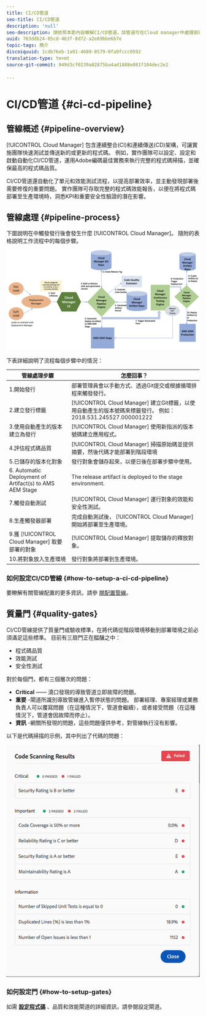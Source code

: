 ```yaml
---
title: CI/CD管道
seo-title: CI/CD管道
description: 'null'
seo-description: 請依照本節內容瞭解CI/CD管道，該管道可在Cloud manager中處理部署和生產。
uuid: 763ddb24-05cd-463f-8d72-a2e69bbe6b7e
topic-tags: 簡介
discoiquuid: 1cdb76eb-1a91-4689-8579-0fa9fccc0592
translation-type: tm+mt
source-git-commit: 949d3cf0239a02875ba4ad1888e081f104dec2e2

---
```



# CI/CD管道 {#ci-cd-pipeline}

## 管線概述 {#pipeline-overview}

[!UICONTROL Cloud Manager] 包含連續整合(CI)和連續傳送(CD)架構，可讓實施團隊快速測試並傳送新的或更新的程式碼。 例如，實作團隊可以設定、設定和啟動自動化CI/CD管道，運用Adobe編碼最佳實務來執行完整的程式碼掃描，並確保最高的程式碼品質。

CI/CD管道還自動化了單元和效能測試流程，以提高部署效率，並主動發現部署後需要修復的重要問題。 實作團隊可存取完整的程式碼效能報告，以便在將程式碼部署至生產環境時，洞悉KPI和重要安全性驗證的潛在影響。

## 管線處理 {#pipeline-process}

下圖說明在中觸發發行後會發生什麼 [!UICONTROL Cloud Manager]。 隨附的表格說明工作流程中的每個步驟。

![](assets/screen_shot_2018-05-30at82457pm.png)

下表詳細說明了流程每個步驟中的情況：

| 管線處理步驟 | 怎麼回事？ |
|---|---|
| 1.開始發行 | 部署管理員會以手動方式、透過Git提交或根據循環排程來觸發發行。 |
| 2.建立發行標籤 | [!UICONTROL Cloud Manager] 建立Git標籤，以使用自動產生的版本號碼來標籤發行。 例如：2018.531.245527.000001222 |
| 3.使用自動產生的版本建立為發行 | [!UICONTROL Cloud Manager] 使用新指派的版本號碼建立應用程式。 |
| 4.評估程式碼品質 | [!UICONTROL Cloud Manager] 掃描原始碼並提供摘要，然後代碼才能部署到階段環境 |
| 5.已儲存的版本化對象 | 發行對象會儲存起來，以便日後在部署步驟中使用。 |
| 6. Automatic Deployment of Artifact(s) to AMS AEM Stage | The release artifact is deployed to the stage environment. |
| 7.觸發自動測試 | [!UICONTROL Cloud Manager] 運行對象的效能和安全性測試。 |
| 8.生產觸發器部署 | 完成自動測試後， [!UICONTROL Cloud Manager] 開始將部署至生產環境。 |
| 9.獲 [!UICONTROL Cloud Manager] 取要部署的對象 | [!UICONTROL Cloud Manager] 提取儲存的釋放對象。 |
| 10.將對象放入生產環境 | 發行對象將部署到生產環境。 |

### 如何設定CI/CD管線 {#how-to-setup-a-ci-cd-pipeline}

要瞭解有關管線配置的更多資訊，請參 [閱配置管線](configuring-pipeline.md)。

## 質量門 {#quality-gates}

CI/CD管線提供了質量門或驗收標準，在將代碼從階段環境移動到部署環境之前必須滿足這些標準。 目前有三扇門正在醖釀之中：

* 程式碼品質
* 效能測試
* 安全性測試

對於每個門，都有三個層次的問題：

* **Critical** —— 澆口發現的導致管道立即故障的問題。
* **重要** -閘道所識別導致管線進入暫停狀態的問題。 部署經理、專案經理或業務負責人可以覆寫問題（在這種情況下，管道會繼續），或者接受問題（在這種情況下，管道會因故障而停止）。
* **資訊** -網關所發現的問題，這些問題僅供參考，對管線執行沒有影響。

以下是代碼掃描的示例，其中列出了代碼的問題：

![](assets/quality-gate-failed.png)

### 如何設定門 {#how-to-setup-gates}

如需 **[設定程式碼](configuring-pipeline.md)** 、品質和效能閘道的詳細資訊，請參閱設定閘道。
